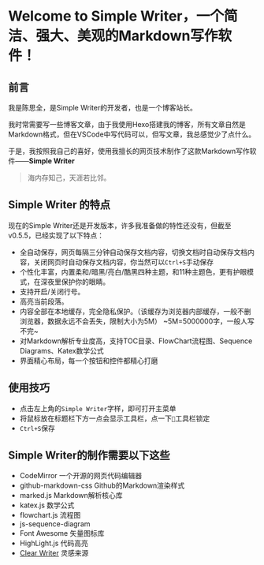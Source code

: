 # Welcome to Simple Writer，一个简洁、强大、美观的Markdown写作软件！

## 前言

我是陈思全，是Simple Writer的开发者，也是一个博客站长。

我时常需要写一些博客文章，由于我使用Hexo搭建我的博客，所有文章自然是Markdown格式，但在VSCode中写代码可以，但写文章，我总感觉少了点什么。

于是，我按照我自己的喜好，使用我擅长的网页技术制作了这款Markdown写作软件——**Simple Writer**

> 海内存知己，天涯若比邻。

## Simple Writer 的特点

现在的Simple Writer还是开发版本，许多我准备做的特性还没有，但截至v0.5.5，已经实现了以下特点：

- 全自动保存，网页每隔三分钟自动保存文档内容，切换文档时自动保存文档内容，关闭网页时自动保存文档内容，你当然可以`Ctrl+S`手动保存
- 个性化丰富，内置柔和/暗黑/亮白/酷黑四种主题，和11种主题色，更有护眼模式，在深夜里保护你的眼睛。
- 支持开启/关闭行号。
- 高亮当前段落。
- 内容全部在本地缓存，完全隐私保护。（该缓存为浏览器内部缓存，一般不删浏览器，数据永远不会丢失，限制大小为5M）
  ~5M=5000000字，一般人写不完~
- 对Markdown解析专业度高，支持TOC目录、FlowChart流程图、Sequence Diagrams、Katex数学公式
- 界面精心布局，每一个按钮和控件都精心打磨

## 使用技巧

- 点击左上角的`Simple Writer`字样，即可打开主菜单
- 将鼠标放在标题栏下方一点会显示工具栏，点一下`📌`工具栏锁定
- `Ctrl+S`保存

## Simple Writer的制作需要以下这些

- CodeMirror 一个开源的网页代码编辑器
- github-markdown-css Github的Markdown渲染样式
- marked.js Markdown解析核心库
- katex.js 数学公式
- flowchart.js 流程图
- js-sequence-diagram
- Font Awesome 矢量图标库
- HighLight.js 代码高亮
- [Clear Writer](https://clearwriter.gitee.io/) 灵感来源